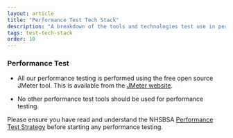 ```yaml
---
layout: article
title: "Performance Test Tech Stack"
description: "A breakdown of the tools and technologies test use in performance testing"
tags: test-tech-stack
order: 10
---
```


### Performance Test

- All our performance testing is performed using the free open source JMeter tool.
This is available from the [JMeter website](https://jmeter.apache.org/).

- No other performance test tools should be used for performance testing.

Please ensure you have read and understand the NHSBSA [Performance Test Strategy](https://bsa2468.atlassian.net/wiki/spaces/CoP/pages/3235348772/NHSBSA+TEST+STRATEGIES) before starting any performance testing.

